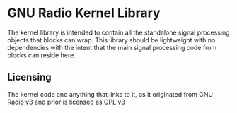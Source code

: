 # GNU Radio Kernel Library

The kernel library is intended to contain all the standalone signal processing objects that blocks can wrap.  This library should be lightweight with no dependencies with the intent that the main signal processing code from blocks can reside here.

## Licensing

The kernel code and anything that links to it, as it originated from GNU Radio v3 and prior is licensed as GPL v3
